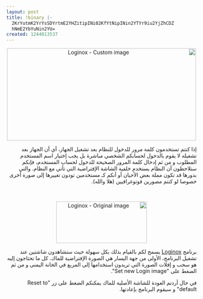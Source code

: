 ```yaml
---
layout: post
title: !binary |-
  2KrYutmK2YrYsSDYrtmE2YHZitipINi02KfYtNipINin2YTYr9iu2YjZhCDZ
  hNmE2YbYuNin2YU=
created: 1244013537
---
```

<div style="direction: rtl; text-align: right;">
  <p style="text-align: center;"><a href="http://www.flickr.com/photos/35968034@N06/3588901550/" title="Loginox - Custom image by Yousef.Raffah.com, on Flickr"><img src="http://farm4.static.flickr.com/3663/3588901550_ffe8d53f53.jpg" width="500" height="244" alt="Loginox - Custom image" /></a><br /></p>

  <p style="direction: rtl; text-align: right;">إذا كنتم تستخدمون كلمة مرور للدخول للنظام بعد تشغيل الجهاز، أي أن الجهاز بعد تشغيله لا يقوم بالدخول لحسابكم الشخصي مباشرة بل يجب إختيار اسم المستخدم المطلوب و من ثم إدخال كلمة المرور الصحيحة للدخول لحساب المستخدم، فإنكم ستلاحظون أن النظام يستخدم خلفية الشاشة الإفتراضية التي تأتي مع النظام. والتي بدورها قد تكون مملة بعض الأحيان أو أنكم كـ مستخدمين تودون تغييرها إلى صورة أخرى خصوصا لو كنتم مصورين فوتوغرافيين (هلا والله).</p><br />

  <p style="direction: rtl; text-align: center;"><a href="http://www.flickr.com/photos/35968034@N06/3588094175/" title="Loginox - Original image by Yousef.Raffah.com, on Flickr"><img src="http://farm4.static.flickr.com/3565/3588094175_3cd76ef905_m.jpg" width="240" height="110" alt="Loginox - Original image" /></a><br /></p>

  <p style="direction: rtl; text-align: right;">برنامج <a href="http://www.loginox.branox.com/">Loginox</a> يسمح لكم بالقيام بذلك بكل سهولة حيث ستشاهدون شاشتين عند تشغيل البرنامج، الأولى من جهة اليسار هي الصورة الإفتراضية للماك. كل ما تحتاجون إليه هو سحب و إفلات الصورة التي تريدون استخدامها إلى المربع في الخانة اليمنى و من ثم الضغط على "Set new Login image".</p>

  <p style="direction: rtl; text-align: right;">في حال أردتم العودة للشاشة الأصلية للماك يمكنكم الضغط على زر "Reset to default" و سيقوم البرنامج بإعادتها.</p>

  <p style="direction: rtl; text-align: right;"><br /></p>
</div>
<!--break-->

